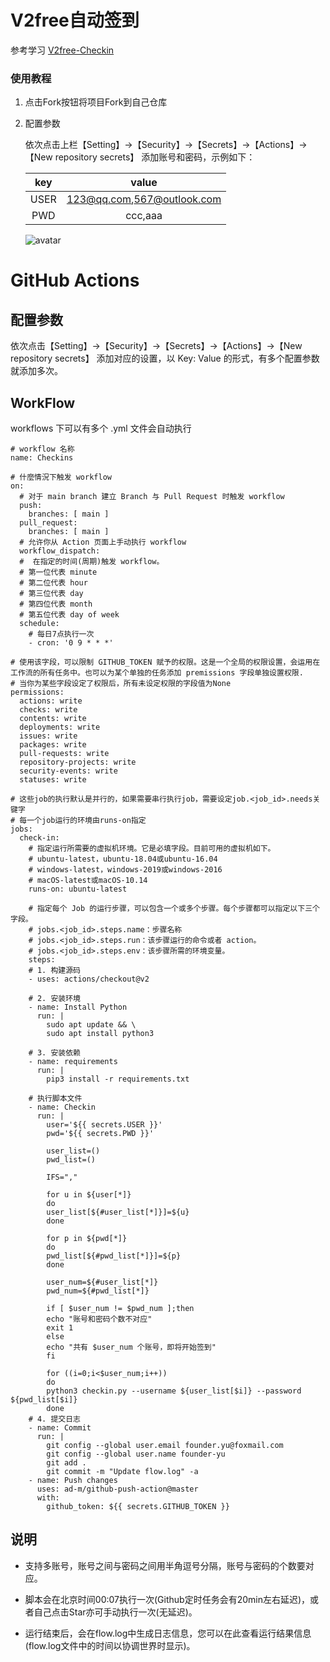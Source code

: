 # V2free自动签到

参考学习 [V2free-Checkin](https://github.com/founder-yu/V2free-Checkin.git)

### 使用教程

1. 点击Fork按钮将项目Fork到自己仓库

2. 配置参数

    依次点击上栏【Setting】->【Security】->【Secrets】->【Actions】->【New repository secrets】 添加账号和密码，示例如下：

    |key |value                     |
    |:--:|:------------------------:|
    |USER|123@qq.com,567@outlook.com|
    |PWD |ccc,aaa                   |

    ![avatar](https://user-images.githubusercontent.com/62862189/204190337-a0bb90df-efe5-4eec-be94-cc2d06d27408.png)


# GitHub Actions

## 配置参数

依次点击【Setting】->【Security】->【Secrets】->【Actions】->【New repository secrets】 添加对应的设置，以 Key: Value 的形式，有多个配置参数就添加多次。

## WorkFlow

workflows 下可以有多个 .yml 文件会自动执行

```
# workflow 名称
name: Checkins

# 什麼情況下触发 workflow
on:
  # 对于 main branch 建立 Branch 与 Pull Request 时触发 workflow
  push:
    branches: [ main ]
  pull_request:
    branches: [ main ]
  # 允许你从 Action 页面上手动执行 workflow
  workflow_dispatch:
  #  在指定的时间(周期)触发 workflow。
  # 第一位代表 minute
  # 第二位代表 hour
  # 第三位代表 day
  # 第四位代表 month
  # 第五位代表 day of week
  schedule:
    # 每日7点执行一次
    - cron: '0 9 * * *'

# 使用该字段，可以限制 GITHUB_TOKEN 赋予的权限。这是一个全局的权限设置，会运用在工作流的所有任务中。也可以为某个单独的任务添加 premissions 字段单独设置权限.
# 当你为某些字段设定了权限后，所有未设定权限的字段值为None
permissions:
  actions: write
  checks: write
  contents: write
  deployments: write
  issues: write
  packages: write
  pull-requests: write
  repository-projects: write
  security-events: write
  statuses: write

# 这些job的执行默认是并行的，如果需要串行执行job，需要设定job.<job_id>.needs关键字
# 每一个job运行的环境由runs-on指定
jobs:
  check-in:
    # 指定运行所需要的虚拟机环境。它是必填字段。目前可用的虚拟机如下。
    # ubuntu-latest，ubuntu-18.04或ubuntu-16.04
    # windows-latest，windows-2019或windows-2016
    # macOS-latest或macOS-10.14
    runs-on: ubuntu-latest

    # 指定每个 Job 的运行步骤，可以包含一个或多个步骤。每个步骤都可以指定以下三个字段。
    # jobs.<job_id>.steps.name：步骤名称
    # jobs.<job_id>.steps.run：该步骤运行的命令或者 action。
    # jobs.<job_id>.steps.env：该步骤所需的环境变量。
    steps:
    # 1. 构建源码
    - uses: actions/checkout@v2

    # 2. 安装环境
    - name: Install Python
      run: |
        sudo apt update && \
        sudo apt install python3

    # 3. 安装依赖
    - name: requirements
      run: |
        pip3 install -r requirements.txt

    # 执行脚本文件
    - name: Checkin
      run: |
        user='${{ secrets.USER }}'
        pwd='${{ secrets.PWD }}'

        user_list=()
        pwd_list=()

        IFS=","

        for u in ${user[*]}
        do
        user_list[${#user_list[*]}]=${u}
        done

        for p in ${pwd[*]}
        do
        pwd_list[${#pwd_list[*]}]=${p}
        done

        user_num=${#user_list[*]}
        pwd_num=${#pwd_list[*]}

        if [ $user_num != $pwd_num ];then
        echo "账号和密码个数不对应"
        exit 1
        else
        echo "共有 $user_num 个账号，即将开始签到"
        fi

        for ((i=0;i<$user_num;i++))
        do
        python3 checkin.py --username ${user_list[$i]} --password ${pwd_list[$i]}
        done
    # 4. 提交日志
    - name: Commit
      run: |
        git config --global user.email founder.yu@foxmail.com
        git config --global user.name founder-yu
        git add .
        git commit -m "Update flow.log" -a
    - name: Push changes
      uses: ad-m/github-push-action@master
      with:
        github_token: ${{ secrets.GITHUB_TOKEN }}
```

## 说明

- 支持多账号，账号之间与密码之间用半角逗号分隔，账号与密码的个数要对应。

- 脚本会在北京时间00:07执行一次(Github定时任务会有20min左右延迟)，或者自己点击Star亦可手动执行一次(无延迟)。

- 运行结束后，会在flow.log中生成日志信息，您可以在此查看运行结果信息(flow.log文件中的时间以协调世界时显示)。